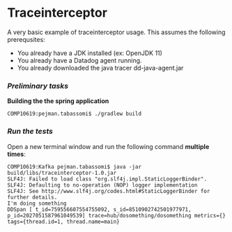# Traceinterceptor



A very basic example of traceinterceptor usage. This assumes the following prerequsites: 
+ You already have a JDK installed (ex: OpenJDK 11)
+ You already have a Datadog agent running.
+ You already downloaded the java tracer dd-java-agent.jar
  

### _Preliminary tasks_


**Building the the spring application**

```
COMP10619:pejman.tabassomi$ ./gradlew build
```



### _Run the tests_

Open a new terminal window and run the following command **multiple times**:

```
COMP10619:Kafka pejman.tabassomi$ java -jar build/libs/traceinterceptor-1.0.jar
SLF4J: Failed to load class "org.slf4j.impl.StaticLoggerBinder".
SLF4J: Defaulting to no-operation (NOP) logger implementation
SLF4J: See http://www.slf4j.org/codes.html#StaticLoggerBinder for further details.
I'm doing something
DDSpan [ t_id=759556607554755092, s_id=8510902742501977971, p_id=2027051587961049539] trace=hub/dosomething/dosomething metrics={} tags={thread.id=1, thread.name=main}

```

